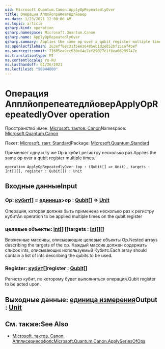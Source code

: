 ```yaml
---
uid: Microsoft.Quantum.Canon.ApplyOpRepeatedlyOver
title: Операция Апплйопрепеатедлйовер
ms.date: 1/23/2021 12:00:00 AM
ms.topic: article
qsharp.kind: operation
qsharp.namespace: Microsoft.Quantum.Canon
qsharp.name: ApplyOpRepeatedlyOver
qsharp.summary: Applies the same op over a qubit register multiple times.
ms.openlocfilehash: 263eff8ec31f5ee36485eb1d2ed52bf15cef4bef
ms.sourcegitcommit: 71605ea9cc630e84e7ef29027e1f0ea06299747e
ms.translationtype: MT
ms.contentlocale: ru-RU
ms.lasthandoff: 01/26/2021
ms.locfileid: "98844800"
---
```

# <a name="applyoprepeatedlyover-operation"></a><span data-ttu-id="7d2a8-102">Операция Апплйопрепеатедлйовер</span><span class="sxs-lookup"><span data-stu-id="7d2a8-102">ApplyOpRepeatedlyOver operation</span></span>

<span data-ttu-id="7d2a8-103">Пространство имен: [Microsoft. тактов. Canon](xref:Microsoft.Quantum.Canon)</span><span class="sxs-lookup"><span data-stu-id="7d2a8-103">Namespace: [Microsoft.Quantum.Canon](xref:Microsoft.Quantum.Canon)</span></span>

<span data-ttu-id="7d2a8-104">Пакет: [Microsoft. такт. Standard](https://nuget.org/packages/Microsoft.Quantum.Standard)</span><span class="sxs-lookup"><span data-stu-id="7d2a8-104">Package: [Microsoft.Quantum.Standard](https://nuget.org/packages/Microsoft.Quantum.Standard)</span></span>


<span data-ttu-id="7d2a8-105">Применяет одну и ту же Op к кубит регистру несколько раз.</span><span class="sxs-lookup"><span data-stu-id="7d2a8-105">Applies the same op over a qubit register multiple times.</span></span>

```qsharp
operation ApplyOpRepeatedlyOver (op : (Qubit[] => Unit), targets : Int[][], register : Qubit[]) : Unit
```


## <a name="input"></a><span data-ttu-id="7d2a8-106">Входные данные</span><span class="sxs-lookup"><span data-stu-id="7d2a8-106">Input</span></span>

### <a name="op--qubit--unit"></a><span data-ttu-id="7d2a8-107">Op: [кубит](xref:microsoft.quantum.lang-ref.qubit)[] = [единица](xref:microsoft.quantum.lang-ref.unit)></span><span class="sxs-lookup"><span data-stu-id="7d2a8-107">op : [Qubit](xref:microsoft.quantum.lang-ref.qubit)[] => [Unit](xref:microsoft.quantum.lang-ref.unit)</span></span> 

<span data-ttu-id="7d2a8-108">Операция, которая должна быть применена несколько раз к регистру кубит</span><span class="sxs-lookup"><span data-stu-id="7d2a8-108">An operation to be applied multiple times on the qubit register</span></span>


### <a name="targets--int"></a><span data-ttu-id="7d2a8-109">целевые объекты: [int](xref:microsoft.quantum.lang-ref.int)[] []</span><span class="sxs-lookup"><span data-stu-id="7d2a8-109">targets : [Int](xref:microsoft.quantum.lang-ref.int)[][]</span></span>

<span data-ttu-id="7d2a8-110">Вложенные массивы, описывающие целевые объекты Op.</span><span class="sxs-lookup"><span data-stu-id="7d2a8-110">Nested arrays describing the targets of the op.</span></span> <span data-ttu-id="7d2a8-111">Каждый массив должен содержать список ints, описывающих используемый Кубитс.</span><span class="sxs-lookup"><span data-stu-id="7d2a8-111">Each array should contain a list of ints describing the qubits to be used.</span></span>


### <a name="register--qubit"></a><span data-ttu-id="7d2a8-112">Register: [кубит](xref:microsoft.quantum.lang-ref.qubit)[]</span><span class="sxs-lookup"><span data-stu-id="7d2a8-112">register : [Qubit](xref:microsoft.quantum.lang-ref.qubit)[]</span></span>

<span data-ttu-id="7d2a8-113">Регистр кубит, по которому будет выполняться операция.</span><span class="sxs-lookup"><span data-stu-id="7d2a8-113">Qubit register to be acted upon.</span></span>



## <a name="output--unit"></a><span data-ttu-id="7d2a8-114">Выходные данные: [единица измерения](xref:microsoft.quantum.lang-ref.unit)</span><span class="sxs-lookup"><span data-stu-id="7d2a8-114">Output : [Unit](xref:microsoft.quantum.lang-ref.unit)</span></span>



## <a name="see-also"></a><span data-ttu-id="7d2a8-115">См. также:</span><span class="sxs-lookup"><span data-stu-id="7d2a8-115">See Also</span></span>

- [<span data-ttu-id="7d2a8-116">Microsoft. тактов. Canon. Апплисериесофопс</span><span class="sxs-lookup"><span data-stu-id="7d2a8-116">Microsoft.Quantum.Canon.ApplySeriesOfOps</span></span>](xref:Microsoft.Quantum.Canon.ApplySeriesOfOps)